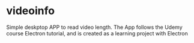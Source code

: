 # videoinfo
Simple deskptop APP to read video length. 
The App follows the Udemy course Electron tutorial, and is created as a learning project with Electron
